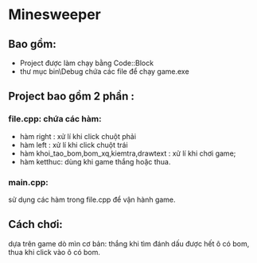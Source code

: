 # Minesweeper

## Bao gồm:
- Project được làm chạy bằng Code::Block
- thư mục bin\Debug chứa các file để chạy game.exe
## Project bao gồm 2 phần :
### file.cpp: chứa các hàm:
- hàm right : xử lí khi click chuột phải
- hàm left : xử lí khi click chuột trái
- hàm khoi_tao_bom,bom_xq,kiemtra,drawtext : xử lí khi chơi game;
- hàm ketthuc: dùng khi game thắng hoặc thua.
### main.cpp:
sử dụng các hàm trong file.cpp để vận hành game.
## Cách chơi:
dựa trên game dò mìn cơ bản: thắng khi tìm đánh dấu được hết ô có bom, thua khi click vào ô có bom.
